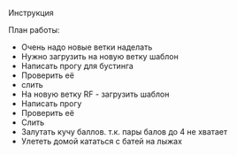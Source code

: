 Инструкция


План работы:
- Очень надо новые ветки наделать
- Нужно загрузить на новую ветку шаблон
- Написать прогу для бустинга
- Проверить её
- слить
- На новую ветку RF - загрузить шаблон
- Написать прогу 
- Проверить её
- Слить
- Залутать кучу баллов. т.к. пары балов до 4 не хватает
- Улететь домой кататься с батей на лыжах


